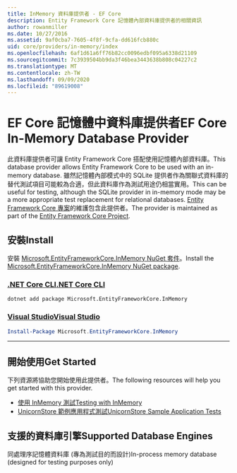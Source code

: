 ```yaml
---
title: InMemory 資料庫提供者 - EF Core
description: Entity Framework Core 記憶體內部資料庫提供者的相關資訊
author: rowanmiller
ms.date: 10/27/2016
ms.assetid: 9af0cba7-7605-4f8f-9cfa-dd616fcb880c
uid: core/providers/in-memory/index
ms.openlocfilehash: 6af1d61a6ff76b82cc0096edbf095a6338d21109
ms.sourcegitcommit: 7c3939504bb9da3f46bea3443638b808c04227c2
ms.translationtype: MT
ms.contentlocale: zh-TW
ms.lasthandoff: 09/09/2020
ms.locfileid: "89619008"
---
```

# <a name="ef-core-in-memory-database-provider"></a><span data-ttu-id="8d897-103">EF Core 記憶體中資料庫提供者</span><span class="sxs-lookup"><span data-stu-id="8d897-103">EF Core In-Memory Database Provider</span></span>

<span data-ttu-id="8d897-104">此資料庫提供者可讓 Entity Framework Core 搭配使用記憶體內部資料庫。</span><span class="sxs-lookup"><span data-stu-id="8d897-104">This database provider allows Entity Framework Core to be used with an in-memory database.</span></span> <span data-ttu-id="8d897-105">雖然記憶體內部模式中的 SQLite 提供者作為關聯式資料庫的替代測試項目可能較為合適，但此資料庫作為測試用途仍相當實用。</span><span class="sxs-lookup"><span data-stu-id="8d897-105">This can be useful for testing, although the SQLite provider in in-memory mode may be a more appropriate test replacement for relational databases.</span></span> <span data-ttu-id="8d897-106">[Entity Framework Core 專案](https://github.com/aspnet/EntityFrameworkCore)的維護包含此提供者。</span><span class="sxs-lookup"><span data-stu-id="8d897-106">The provider is maintained as part of the [Entity Framework Core Project](https://github.com/aspnet/EntityFrameworkCore).</span></span>

## <a name="install"></a><span data-ttu-id="8d897-107">安裝</span><span class="sxs-lookup"><span data-stu-id="8d897-107">Install</span></span>

<span data-ttu-id="8d897-108">安裝 [Microsoft.EntityFrameworkCore.InMemory NuGet 套件](https://www.nuget.org/packages/Microsoft.EntityFrameworkCore.InMemory/)。</span><span class="sxs-lookup"><span data-stu-id="8d897-108">Install the [Microsoft.EntityFrameworkCore.InMemory NuGet package](https://www.nuget.org/packages/Microsoft.EntityFrameworkCore.InMemory/).</span></span>

### <a name="net-core-cli"></a>[<span data-ttu-id="8d897-109">.NET Core CLI</span><span class="sxs-lookup"><span data-stu-id="8d897-109">.NET Core CLI</span></span>](#tab/dotnet-core-cli)

```dotnetcli
dotnet add package Microsoft.EntityFrameworkCore.InMemory
```

### <a name="visual-studio"></a>[<span data-ttu-id="8d897-110">Visual Studio</span><span class="sxs-lookup"><span data-stu-id="8d897-110">Visual Studio</span></span>](#tab/vs)

``` powershell
Install-Package Microsoft.EntityFrameworkCore.InMemory
```

***

## <a name="get-started"></a><span data-ttu-id="8d897-111">開始使用</span><span class="sxs-lookup"><span data-stu-id="8d897-111">Get Started</span></span>

<span data-ttu-id="8d897-112">下列資源將協助您開始使用此提供者。</span><span class="sxs-lookup"><span data-stu-id="8d897-112">The following resources will help you get started with this provider.</span></span>

* [<span data-ttu-id="8d897-113">使用 InMemory 測試</span><span class="sxs-lookup"><span data-stu-id="8d897-113">Testing with InMemory</span></span>](xref:core/miscellaneous/testing/in-memory)
* [<span data-ttu-id="8d897-114">UnicornStore 範例應用程式測試</span><span class="sxs-lookup"><span data-stu-id="8d897-114">UnicornStore Sample Application Tests</span></span>](https://github.com/rowanmiller/UnicornStore/blob/master/UnicornStore/src/UnicornStore.Tests/Controllers/ShippingControllerTests.cs)

## <a name="supported-database-engines"></a><span data-ttu-id="8d897-115">支援的資料庫引擎</span><span class="sxs-lookup"><span data-stu-id="8d897-115">Supported Database Engines</span></span>

<span data-ttu-id="8d897-116">同處理序記憶體資料庫 (專為測試目的而設計)</span><span class="sxs-lookup"><span data-stu-id="8d897-116">In-process memory database (designed for testing purposes only)</span></span>
